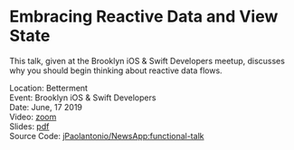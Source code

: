 # Embracing Reactive Data and View State

This talk, given at the Brooklyn iOS & Swift Developers meetup, discusses why you should begin thinking about reactive data flows.

Location: Betterment  
Event: Brooklyn iOS & Swift Developers  
Date: June, 17 2019  
Video: [zoom](https://betterment.zoom.us/recording/play/34tmYrqLe6egaQHOWtlA5yhyOSA1BoAbJx1KjUOWfwLMMAN7wNDRmWIWqUvse4Nn?continueMode=true)  
Slides: [pdf](embracing-reactive-data-and-view-state.pdf)  
Source Code: [jPaolantonio/NewsApp:functional-talk](https://github.com/jPaolantonio/NewsApp/tree/jp/master/functional-talk)